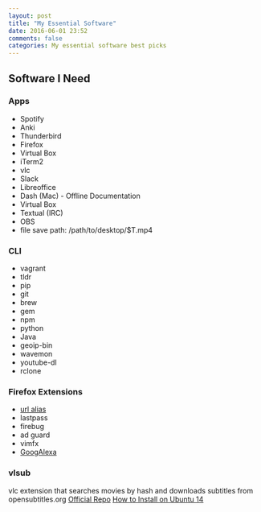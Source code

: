 ```yaml
---
layout: post
title: "My Essential Software"
date: 2016-06-01 23:52
comments: false
categories: My essential software best picks
---
```


## Software I Need

### Apps
- Spotify
- Anki
- Thunderbird
- Firefox
- Virtual Box
- iTerm2
- vlc
- Slack
- Libreoffice
- Dash (Mac) - Offline Documentation
- Virtual Box
- Textual (IRC)
- OBS
 - file save path: /path/to/desktop/$T.mp4

### CLI
- vagrant
- tldr
- pip
- git
- brew
- gem 
- npm
- python
- Java
- geoip-bin
- wavemon
- youtube-dl
- rclone

### Firefox Extensions
- [url alias](https://addons.mozilla.org/en-US/firefox/addon/url-alias-8703/)
- lastpass
- firebug
- ad guard
- vimfx
- [GoogAlexa](https://addons.mozilla.org/en-US/firefox/addon/googalexa/)

### vlsub
vlc extension that searches movies by hash and downloads subtitles from opensubtitles.org
[Official Repo](https://github.com/exebetche/vlsub)
[How to Install on Ubuntu 14](http://ubuntuhandbook.org/index.php/2015/02/upgrade-vlc-2-2-0-stable-ubuntu-14-04/)


